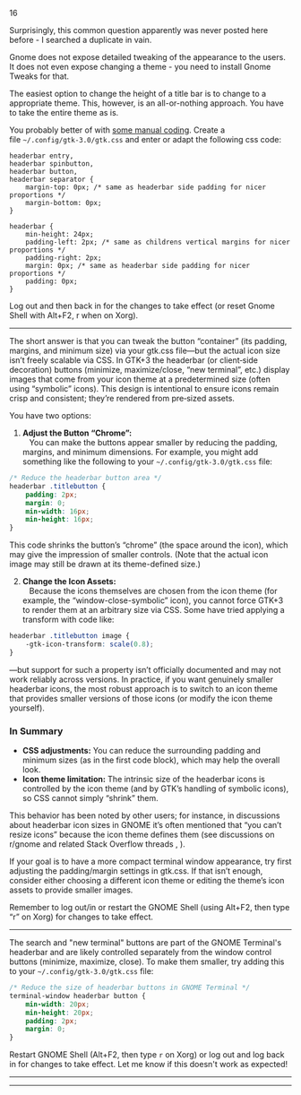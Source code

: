 


16

[](https://askubuntu.com/posts/1358674/timeline)

Surprisingly, this common question apparently was never posted here before - I searched a duplicate in vain.

Gnome does not expose detailed tweaking of the appearance to the users. It does not even expose changing a theme - you need to install Gnome Tweaks for that.

The easiest option to change the height of a title bar is to change to a appropriate theme. This, however, is an all-or-nothing approach. You have to take the entire theme as is.

You probably better of with [some manual coding](https://unix.stackexchange.com/questions/276951/how-to-change-the-titlebar-height-in-standard-gtk-apps-and-those-with-headerbars?noredirect=1&lq=1). Create a file `~/.config/gtk-3.0/gtk.css` and enter or adapt the following css code:

```
headerbar entry,
headerbar spinbutton,
headerbar button,
headerbar separator {
    margin-top: 0px; /* same as headerbar side padding for nicer proportions */
    margin-bottom: 0px;
}

headerbar {
    min-height: 24px;
    padding-left: 2px; /* same as childrens vertical margins for nicer proportions */
    padding-right: 2px;
    margin: 0px; /* same as headerbar side padding for nicer proportions */
    padding: 0px;
}
```

Log out and then back in for the changes to take effect (or reset Gnome Shell with Alt+F2, r when on Xorg).












-----------------------------------------------



The short answer is that you can tweak the button “container” (its padding, margins, and minimum size) via your gtk.css file—but the actual icon size isn’t freely scalable via CSS. In GTK+3 the headerbar (or client‐side decoration) buttons (minimize, maximize/close, “new terminal”, etc.) display images that come from your icon theme at a predetermined size (often using “symbolic” icons). This design is intentional to ensure icons remain crisp and consistent; they’re rendered from pre‐sized assets.

You have two options:

1. **Adjust the Button “Chrome”:**  
       You can make the buttons appear smaller by reducing the padding, margins, and minimum dimensions. For example, you might add something like the following to your `~/.config/gtk-3.0/gtk.css` file:

```css
/* Reduce the headerbar button area */
headerbar .titlebutton {
    padding: 2px;
    margin: 0;
    min-width: 16px;
    min-height: 16px;
}
```

This code shrinks the button’s “chrome” (the space around the icon), which may give the impression of smaller controls. (Note that the actual icon image may still be drawn at its theme-defined size.)

2. **Change the Icon Assets:**  
       Because the icons themselves are chosen from the icon theme (for example, the “window-close-symbolic” icon), you cannot force GTK+3 to render them at an arbitrary size via CSS. Some have tried applying a transform with code like:

```css
headerbar .titlebutton image {
    -gtk-icon-transform: scale(0.8);
}
```

—but support for such a property isn’t officially documented and may not work reliably across versions. In practice, if you want genuinely smaller headerbar icons, the most robust approach is to switch to an icon theme that provides smaller versions of those icons (or modify the icon theme yourself).

### In Summary

- **CSS adjustments:** You can reduce the surrounding padding and minimum sizes (as in the first code block), which may help the overall look.
- **Icon theme limitation:** The intrinsic size of the headerbar icons is controlled by the icon theme (and by GTK’s handling of symbolic icons), so CSS cannot simply “shrink” them.

This behavior has been noted by other users; for instance, in discussions about headerbar icon sizes in GNOME it’s often mentioned that “you can’t resize icons” because the icon theme defines them (see discussions on r/gnome and related Stack Overflow threads , ).

If your goal is to have a more compact terminal window appearance, try first adjusting the padding/margin settings in gtk.css. If that isn’t enough, consider either choosing a different icon theme or editing the theme’s icon assets to provide smaller images.

Remember to log out/in or restart the GNOME Shell (using Alt+F2, then type “r” on Xorg) for changes to take effect.



---------------------------------------------------------------


The search and "new terminal" buttons are part of the GNOME Terminal's headerbar and are likely controlled separately from the window control buttons (minimize, maximize, close). To make them smaller, try adding this to your `~/.config/gtk-3.0/gtk.css` file:

```css
/* Reduce the size of headerbar buttons in GNOME Terminal */
terminal-window headerbar button {
    min-width: 20px;
    min-height: 20px;
    padding: 2px;
    margin: 0;
}
```

Restart GNOME Shell (Alt+F2, then type `r` on Xorg) or log out and log back in for changes to take effect. Let me know if this doesn't work as expected!



--------------------------------------------------------------
---------------------------------------------------------------


